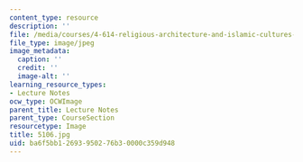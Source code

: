 ```yaml
---
content_type: resource
description: ''
file: /media/courses/4-614-religious-architecture-and-islamic-cultures-fall-2002/ba6f5bb12693950276b30000c359d948_5106.jpg
file_type: image/jpeg
image_metadata:
  caption: ''
  credit: ''
  image-alt: ''
learning_resource_types:
- Lecture Notes
ocw_type: OCWImage
parent_title: Lecture Notes
parent_type: CourseSection
resourcetype: Image
title: 5106.jpg
uid: ba6f5bb1-2693-9502-76b3-0000c359d948
---
```

